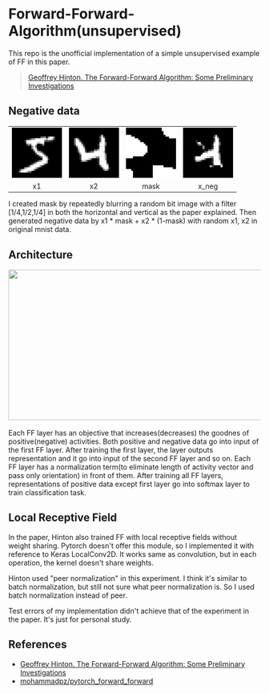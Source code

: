# Forward-Forward-Algorithm(unsupervised)

 This repo is the unofficial implementation of a simple unsupervised example of FF in this paper.
>[Geoffrey Hinton. The Forward-Forward Algorithm: Some Preliminary Investigations](https://arxiv.org/pdf/2212.13345.pdf)


## Negative data
<table>
  <tbody>
    <tr>
      <td align="center">
        <img src="negative_img/x_pos.PNG" "width="100" height="100" alt="x1">
      </td>
      <td align="center">
        <img src="negative_img/x_pos_2.PNG" width="100" height="100" alt="x2">
      </td>
      <td align="center">
        <img src="negative_img/mask.PNG" width="100" height="100" alt="mask">
      </td>
      <td align="center">
        <img src="negative_img/x_neg.PNG" width="100" height="100" alt="x_neg">
      </td>
    </tr>
    <tr>
      <td align="center">x1</td>
      <td align="center">x2</td>
      <td align="center">mask</td>
      <td align="center">x_neg</td>
    </tr>
  </tbody>
</table>

I created mask by repeatedly blurring a random bit image with a filter [1/4,1/2,1/4] in both the horizontal and vertical as the paper explained. Then generated negative data by x1 * mask + x2 * (1-mask) with random x1, x2 in original mnist data.

## Architecture
<img src="https://github.com/tworiver0931/Forward-Forward-Unsupervised/assets/63793194/4a40f3b0-57f0-41d8-a848-d43586b0b9ac" width="510" height="300">

Each FF layer has an objective that increases(decreases) the goodnes of positive(negative) activities. Both positive and negative data go into input of the first FF layer. After training the first layer, the layer outputs representation and it go into input of the second FF layer and so on. Each FF layer has a normalization term(to eliminate length of activity vector and pass only orientation) in front of them. After training all FF layers, representations of positive data except first layer go into softmax layer to train classification task.

## Local Receptive Field
In the paper, Hinton also trained FF with local receptive fields without weight sharing. Pytorch doesn't offer this module, so I implemented it with reference to Keras LocalConv2D. It works same as convolution, but in each operation, the kernel doesn't share weights.

                                                                                                                                                     
Hinton used "peer normalization" in this experiment. I think it's similar to batch normalization, but still not sure what peer normalization is. So I used batch normalization instead of peer.
                                                                           
                                                                           
Test errors of my implementation didn't achieve that of the experiment in the paper. It's just for personal study.

                                                                                                       
## References
- [Geoffrey Hinton. The Forward-Forward Algorithm: Some Preliminary Investigations](https://arxiv.org/pdf/2212.13345.pdf)
- [mohammadpz/pytorch_forward_forward](https://github.com/mohammadpz/pytorch_forward_forward)

